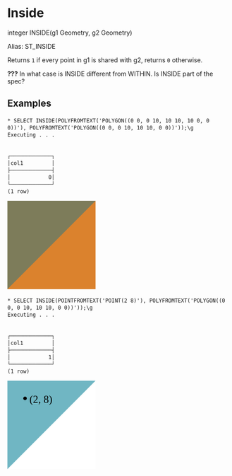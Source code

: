 # Inside #

integer INSIDE(g1 Geometry, g2 Geometry)

Alias: ST_INSIDE

Returns `1` if every point in g1 is shared with g2, returns `0` otherwise.

**???** In what case is INSIDE different from WITHIN. Is INSIDE part of the spec?

## Examples ##

    * SELECT INSIDE(POLYFROMTEXT('POLYGON((0 0, 0 10, 10 10, 10 0, 0 0))'), POLYFROMTEXT('POLYGON((0 0, 0 10, 10 10, 0 0))'));\g      
    Executing . . .


    ┌─────────────┐
    │col1         │
    ├─────────────┤
    │            0│
    └─────────────┘
    (1 row)

![InsideFalse](inside.svg)

    * SELECT INSIDE(POINTFROMTEXT('POINT(2 8)'), POLYFROMTEXT('POLYGON((0 0, 0 10, 10 10, 0 0))'));\g  
    Executing . . .


    ┌─────────────┐
    │col1         │
    ├─────────────┤
    │            1│
    └─────────────┘
    (1 row)

![InsideTrue](inside2.svg)
